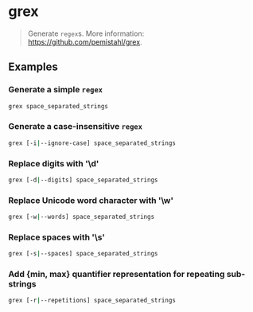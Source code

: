 # grex

> Generate `regex`s. More information: <https://github.com/pemistahl/grex>.

## Examples

### Generate a simple `regex`

```bash
grex space_separated_strings
```

### Generate a case-insensitive `regex`

```bash
grex [-i|--ignore-case] space_separated_strings
```

### Replace digits with '\d'

```bash
grex [-d|--digits] space_separated_strings
```

### Replace Unicode word character with '\w'

```bash
grex [-w|--words] space_separated_strings
```

### Replace spaces with '\s'

```bash
grex [-s|--spaces] space_separated_strings
```

### Add {min, max} quantifier representation for repeating sub-strings

```bash
grex [-r|--repetitions] space_separated_strings
```
